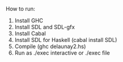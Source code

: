 How to run:
1. Install GHC
2. Install SDL and SDL-gfx
3. Install Cabal
4. Install SDL for Haskell (cabal install SDL)
5. Compile (ghc delaunay2.hs)
6. Run as ./exec interactive <windowSizeX> <windowSizeY>
       or ./exec file <filename>  <windowSizeX> <windowSizeY>
                  
